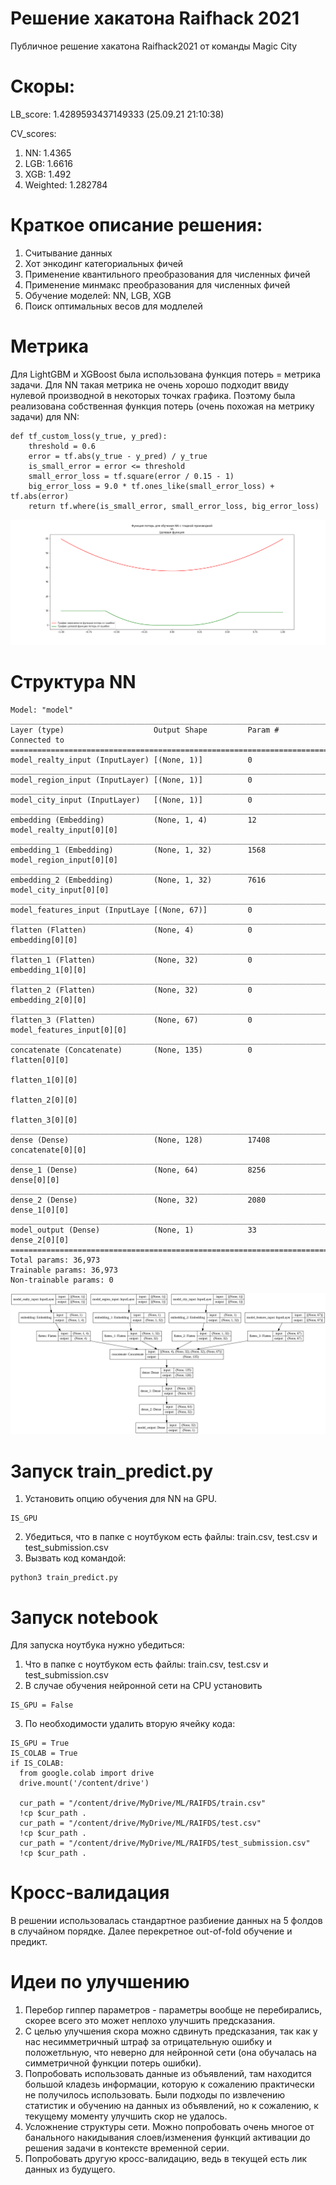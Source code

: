 # Решение хакатона Raifhack 2021
Публичное решение хакатона Raifhack2021 от команды Magic City

# Скоры:
LB_score: 1.4289593437149333 (25.09.21 21:10:38)

CV_scores:
1) NN: 1.4365
2) LGB: 1.6616
3) XGB: 1.492
4) Weighted: 1.282784
    
# Краткое описание решения:

1) Считывание данных
2) Хот энкодинг категориальных фичей
3) Применение квантильного преобразования для численных фичей
4) Применение минмакс преобразования для численных фичей
5) Обучение моделей: NN, LGB, XGB
6) Поиск оптимальных весов для модлелей

# Метрика
Для LightGBM и XGBoost была использована функция потерь = метрика задачи. Для NN такая метрика не очень хорошо подходит ввиду нулевой производной в некоторых точках графика. Поэтому была реализована собственная функция потерь (очень похожая на метрику задачи) для NN:

```
def tf_custom_loss(y_true, y_pred):     
    threshold = 0.6     
    error = tf.abs(y_true - y_pred) / y_true
    is_small_error = error <= threshold     
    small_error_loss = tf.square(error / 0.15 - 1)    
    big_error_loss = 9.0 * tf.ones_like(small_error_loss) + tf.abs(error)    
    return tf.where(is_small_error, small_error_loss, big_error_loss)
```
![Loss pic](loss_pic.png?raw=true "График функции потерь Vs Метрика задачи")

# Структура NN

```
Model: "model"
__________________________________________________________________________________________________
Layer (type)                    Output Shape         Param #     Connected to                     
==================================================================================================
model_realty_input (InputLayer) [(None, 1)]          0                                            
__________________________________________________________________________________________________
model_region_input (InputLayer) [(None, 1)]          0                                            
__________________________________________________________________________________________________
model_city_input (InputLayer)   [(None, 1)]          0                                            
__________________________________________________________________________________________________
embedding (Embedding)           (None, 1, 4)         12          model_realty_input[0][0]         
__________________________________________________________________________________________________
embedding_1 (Embedding)         (None, 1, 32)        1568        model_region_input[0][0]         
__________________________________________________________________________________________________
embedding_2 (Embedding)         (None, 1, 32)        7616        model_city_input[0][0]           
__________________________________________________________________________________________________
model_features_input (InputLaye [(None, 67)]         0                                            
__________________________________________________________________________________________________
flatten (Flatten)               (None, 4)            0           embedding[0][0]                  
__________________________________________________________________________________________________
flatten_1 (Flatten)             (None, 32)           0           embedding_1[0][0]                
__________________________________________________________________________________________________
flatten_2 (Flatten)             (None, 32)           0           embedding_2[0][0]                
__________________________________________________________________________________________________
flatten_3 (Flatten)             (None, 67)           0           model_features_input[0][0]       
__________________________________________________________________________________________________
concatenate (Concatenate)       (None, 135)          0           flatten[0][0]                    
                                                                 flatten_1[0][0]                  
                                                                 flatten_2[0][0]                  
                                                                 flatten_3[0][0]                  
__________________________________________________________________________________________________
dense (Dense)                   (None, 128)          17408       concatenate[0][0]                
__________________________________________________________________________________________________
dense_1 (Dense)                 (None, 64)           8256        dense[0][0]                      
__________________________________________________________________________________________________
dense_2 (Dense)                 (None, 32)           2080        dense_1[0][0]                    
__________________________________________________________________________________________________
model_output (Dense)            (None, 1)            33          dense_2[0][0]                    
==================================================================================================
Total params: 36,973
Trainable params: 36,973
Non-trainable params: 0
```
![Loss pic](model.png?raw=true "Модель нейронной сети")

# Запуск train_predict.py
1) Установить опцию обучения для NN на GPU.

```
IS_GPU
```
2) Убедиться, что в папке с ноутбуком есть файлы: train.csv, test.csv и test_submission.csv
3) Вызвать код командой:

```
python3 train_predict.py
```

# Запуск notebook
Для запуска ноутбука нужно убедиться:
1) Что в папке с ноутбуком есть файлы: train.csv, test.csv и test_submission.csv
2) В случае обучения нейронной сети на CPU установить 

```
IS_GPU = False
```

3) По необходимости удалить вторую ячейку кода:

```
IS_GPU = True
IS_COLAB = True
if IS_COLAB:
  from google.colab import drive
  drive.mount('/content/drive')
  
  cur_path = "/content/drive/MyDrive/ML/RAIFDS/train.csv"
  !cp $cur_path .
  cur_path = "/content/drive/MyDrive/ML/RAIFDS/test.csv"
  !cp $cur_path .
  cur_path = "/content/drive/MyDrive/ML/RAIFDS/test_submission.csv"
  !cp $cur_path .
```

# Кросс-валидация

В решении использовалась стандартное разбиение данных на 5 фолдов в случайном порядке. Далее перекретное out-of-fold обучение и предикт.

# Идеи по улучшению

1) Перебор гиппер параметров - параметры вообще не перебирались, скорее всего это может неплохо улучшить предсказания.
2) С целью улучшения скора можно сдвинуть предсказания, так как у нас несимметричный штраф за отрицательную ошибку и положетльную, что неверно для нейронной сети (она обучалась на симметричной функции потерь ошибки).
3) Попробовать использовать данные из объявлений, там находится большой кладезь информации, которую к сожалению практически не получилось использовать. Были подходы по извлечению статистик и обучению на данных из объявлений, но к сожалению, к текущему моменту улучшить скор не удалось.
4) Усложнение структуры сети. Можно попробовать очень многое от банального накидывания слоев/изменения функций активации до решения задачи в контексте временной серии.
5) Попробовать другую кросс-валидацию, ведь в текущей есть лик данных из будущего.
